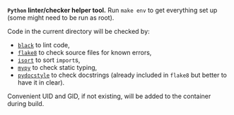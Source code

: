 **`Python` linter/checker helper tool.** Run `make env` to get everything set up (some
might need to be run as root).

Code in the current directory will be checked by:
* [`black`](https://github.com/psf/black) to lint code,
* [`flake8`](https://github.com/PyCQA/flake8) to check source files for known errors,
* [`isort`](https://github.com/PyCQA/isort) to sort `import`s,
* [`mypy`](https://github.com/python/mypy) to check static typing,
* [`pydocstyle`](https://github.com/PyCQA/pydocstyle) to check docstrings (already
  included in `flake8` but better to have it in clear).

Convenient UID and GID, if not existing, will be added to the container during build.
